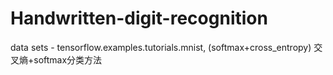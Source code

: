 # Handwritten-digit-recognition
data sets - tensorflow.examples.tutorials.mnist, (softmax+cross_entropy) 交叉熵+softmax分类方法
